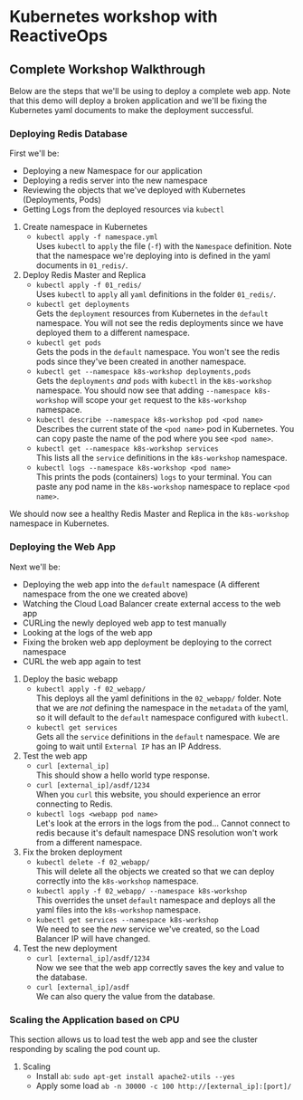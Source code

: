 # Kubernetes workshop with ReactiveOps

## Complete Workshop Walkthrough
Below are the steps that we'll be using to deploy a complete web app. Note that this demo will deploy a broken application and we'll be fixing the Kubernetes yaml documents to make the deployment successful.

### Deploying Redis Database
First we'll be:
- Deploying a new Namespace for our application
- Deploying a redis server into the new namespace
- Reviewing the objects that we've deployed with Kubernetes (Deployments, Pods)
- Getting Logs from the deployed resources via `kubectl`

1. Create namespace in Kubernetes
    * `kubectl apply -f namespace.yml`  
      Uses `kubectl` to `apply` the file (`-f`) with the `Namespace` definition. Note that the namespace we're deploying into is defined in the yaml documents in `01_redis/`.
1. Deploy Redis Master and Replica
    * `kubectl apply -f 01_redis/`  
      Uses `kubectl` to `apply` all `yaml` definitions in the folder `01_redis/`.
    * `kubectl get deployments`  
      Gets the `deployment` resources from Kubernetes in the `default` namespace. You will not see the redis deployments since we have deployed them to a different namespace.
    * `kubectl get pods`  
      Gets the pods in the `default` namespace. You won't see the redis pods since they've been created in another namespace.
    * `kubectl get --namespace k8s-workshop deployments,pods`  
      Gets the `deployments` _and_ `pods` with `kubectl` in the `k8s-workshop` namespace. You should now see that adding `--namespace k8s-workshop` will scope your `get` request to the `k8s-workshop` namespace.
    * `kubectl describe --namespace k8s-workshop pod <pod name>`  
      Describes the current state of the `<pod name>` pod in Kubernetes. You can copy paste the name of the pod where you see `<pod name>`. 
    * `kubectl get --namespace k8s-workshop services`  
      This lists all the `service` definitions in the `k8s-workshop` namespace.
    * `kubectl logs --namespace k8s-workshop <pod name>`  
      This prints the pods (containers) `logs` to your terminal. You can paste any pod name in the `k8s-workshop` namespace to replace `<pod name>`.

We should now see a healthy Redis Master and Replica in the `k8s-workshop` namespace in Kubernetes.

### Deploying the Web App
Next we'll be:
- Deploying the web app into the `default` namespace (A different namespace from the one we created above)
- Watching the Cloud Load Balancer create external access to the web app
- CURLing the newly deployed web app to test manually
- Looking at the logs of the web app
- Fixing the broken web app deployment be deploying to the correct namespace
- CURL the web app again to test

1. Deploy the basic webapp
    * `kubectl apply -f 02_webapp/`  
      This deploys all the yaml definitions in the `02_webapp/` folder. Note that we are _not_ defining the namespace in the `metadata` of the yaml, so it will default to the `default` namespace configured with `kubectl`.
    * `kubectl get services`  
      Gets all the `service` definitions in the `default` namespace. We are going to wait until `External IP` has an IP Address.
1. Test the web app
    * `curl [external_ip]`  
      This should show a hello world type response.
    * `curl [external_ip]/asdf/1234`  
      When you `curl` this website, you should experience an error connecting to Redis.
    * `kubectl logs <webapp pod name>`  
      Let's look at the errors in the logs from the pod... Cannot connect to redis because it's default namespace DNS resolution won't work from a different namespace.
1. Fix the broken deployment
    * `kubectl delete -f 02_webapp/`  
      This will delete all the objects we created so that we can deploy correctly into the `k8s-workshop` namespace.
    * `kubectl apply -f 02_webapp/ --namespace k8s-workshop`  
      This overrides the unset `default` namespace and deploys all the yaml files into the `k8s-workshop` namespace.
    * `kubectl get services --namespace k8s-workshop`  
      We need to see the _new_ service we've created, so the Load Balancer IP will have changed.
1. Test the new deployment
    * `curl [external_ip]/asdf/1234`  
      Now we see that the web app correctly saves the key and value to the database.
    * `curl [external_ip]/asdf`  
      We can also query the value from the database.

### Scaling the Application based on CPU
This section allows us to load test the web app and see the cluster responding by scaling the pod count up.

1. Scaling
    * Install `ab`: `sudo apt-get install apache2-utils --yes`
    * Apply some load `ab -n 30000 -c 100 http://[external_ip]:[port]/`
